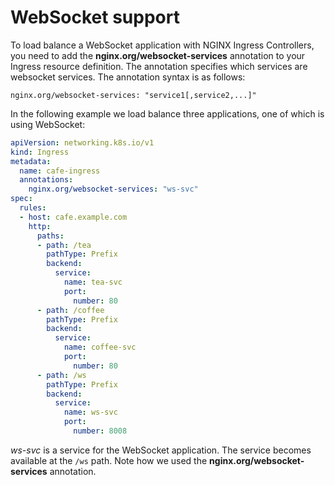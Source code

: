 # WebSocket support

To load balance a WebSocket application with NGINX Ingress Controllers, you need to add the **nginx.org/websocket-services** annotation to your Ingress resource definition. The annotation specifies which services are websocket services. The annotation syntax is as follows:
```
nginx.org/websocket-services: "service1[,service2,...]"
```

In the following example we load balance three applications, one of which is using WebSocket:
```yaml
apiVersion: networking.k8s.io/v1
kind: Ingress
metadata:
  name: cafe-ingress
  annotations:
    nginx.org/websocket-services: "ws-svc"
spec:
  rules:
  - host: cafe.example.com
    http:
      paths:
      - path: /tea
        pathType: Prefix
        backend:
          service:
            name: tea-svc
            port:
              number: 80
      - path: /coffee
        pathType: Prefix
        backend:
          service:
            name: coffee-svc
            port:
              number: 80
      - path: /ws
        pathType: Prefix
        backend:
          service:
            name: ws-svc
            port:
              number: 8008
```
*ws-svc* is a service for the WebSocket application. The service becomes available at the `/ws` path. Note how we used the **nginx.org/websocket-services** annotation.
